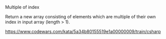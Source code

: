 ﻿Multiple of index

Return a new array consisting of elements which are multiple of their own index 
in input array (length > 1).

https://www.codewars.com/kata/5a34b80155519e1a00000009/train/csharp